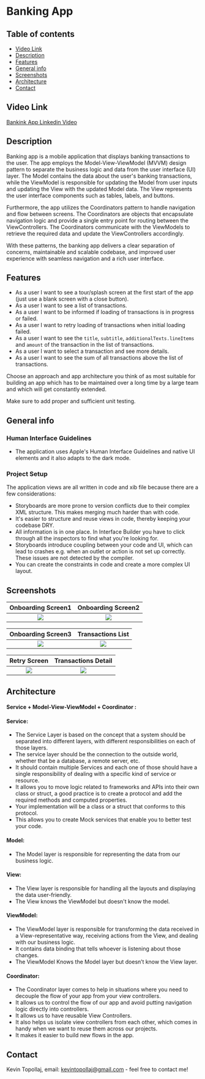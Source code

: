 # Banking App

## Table of contents
* [Video Link](#video-link)
* [Description](#description)
* [Features](#Features)
* [General info](#general-info)
* [Screenshots](#screenshots)
* [Architecture](#architecture)
* [Contact](#contact)


## Video Link

[Bankink App Linkedin Video](https://www.linkedin.com/feed/update/urn:li:activity:7042878821913571328/)


## Description

Banking app is a mobile application that displays banking transactions to the user. The app employs the Model-View-ViewModel (MVVM) design pattern to separate the business logic and data from the user interface (UI) layer. The Model contains the data about the user's banking transactions, while the ViewModel is responsible for updating the Model from user inputs and updating the View with the updated Model data. The View represents the user interface components such as tables, labels, and buttons.

Furthermore, the app utilizes the Coordinators pattern to handle navigation and flow between screens. The Coordinators are objects that encapsulate navigation logic and provide a single entry point for routing between the ViewControllers. The Coordinators communicate with the ViewModels to retrieve the required data and update the ViewControllers accordingly.

With these patterns, the banking app delivers a clear separation of concerns, maintainable and scalable codebase, and improved user experience with seamless navigation and a rich user interface.


## Features

- As a user I want to see a tour/splash screen at the first start of the app (just use a blank screen with a close button).
- As a user I want to see a list of transactions.
- As a user I want to be informed if loading of transactions is in progress or failed.
- As a user I want to retry loading of transactions when initial loading failed.
- As a user I want to see the `title`, `subtitle`, `additionalTexts.lineItems` and `amount` of the transaction in the list of transactions.
- As a user I want to select a transaction and see more details.
- As a user I want to see the sum of all transactions above the list of transactions.

Choose an approach and app architecture you think of as most suitable for building an app which has to be maintained over a long time by a large team and which will get constantly extended. 

Make sure to add proper and sufficient unit testing.


## General info

### Human Interface Guidelines
* The application uses Apple's Human Interface Guidelines and native UI elements and it also adapts to the dark mode.

### Project Setup
The application views are all written in code and xib file because there are a few considerations:

* Storyboards are more prone to version conflicts due to their complex XML structure. This makes merging much harder than with code.
* It's easier to structure and reuse views in code, thereby keeping your codebase DRY.
* All information is in one place. In Interface Builder you have to click through all the inspectors to find what you're looking for.
* Storyboards introduce coupling between your code and UI, which can lead to crashes e.g. when an outlet or action is not set up correctly. These issues are not detected by the compiler.
* You can create the constraints in code and create a more complex UI layout.


## Screenshots

Onboarding Screen1         |  Onboarding Screen2
:-------------------------:|:-------------------------:
![](./img/S1.png)  |  ![](./img/S2.png)

Onboarding Screen3         |  Transactions List
:-------------------------:|:-------------------------:
![](./img/S3.png)          |  ![](./img/S4.png)

Retry Screen               |  Transactions Detail
:-------------------------:|:-------------------------:
![](./img/S5.png)          |  ![](./img/S6.png)


## Architecture

#### Service + Model-View-ViewModel + Coordinator :

#### Service:

- The Service Layer is based on the concept that a system should be separated into different layers, with different responsibilities on each of those layers.
- The service layer should be the connection to the outside world, whether that be a database, a remote server, etc.
- It should contain multiple Services and each one of those should have a single responsibility of dealing with a specific kind of service or resource.
- It allows you to move logic related to frameworks and APIs into their own class or struct, a good practice is to create a protocol and add the required methods and computed properties. 
- Your implementation will be a class or a struct that conforms to this protocol.
- This allows you to create Mock services that enable you to better test your code.


#### Model:

- The Model layer is responsible for representing the data from our business logic.


#### View:

- The View layer is responsible for handling all the layouts and displaying the data user-friendly. 
- The View knows the ViewModel but doesn't know the model.


#### ViewModel:

- The ViewModel layer is responsible for transforming the data received in a View-representative way, receiving actions from the View, and dealing with our business logic.
- It contains data binding that tells whoever is listening about those changes. 
- The ViewModel Knows the Model layer but doesn’t know the View layer. 


#### Coordinator:

- The Coordinator layer comes to help in situations where you need to decouple the flow of your app from your view controllers.
- It allows us to control the flow of our app and avoid putting navigation logic directly into controllers. 
- It allows us to have reusable View Controllers.
- It also helps us isolate view controllers from each other, which comes in handy when we want to reuse them across our projects. 
- It makes it easier to build new flows in the app.

## Contact
Kevin Topollaj, email: kevintopollaj@gmail.com - feel free to contact me!
